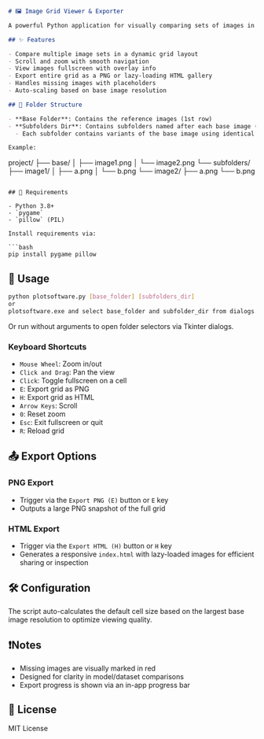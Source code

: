 ```markdown
# 🖼️ Image Grid Viewer & Exporter

A powerful Python application for visually comparing sets of images in a zoomable, scrollable grid with optional fullscreen viewing, HTML export, and PNG snapshot export. Ideal for machine learning model comparisons, batch image processing reviews, and dataset inspection.

## ✨ Features

- Compare multiple image sets in a dynamic grid layout
- Scroll and zoom with smooth navigation
- View images fullscreen with overlay info
- Export entire grid as a PNG or lazy-loading HTML gallery
- Handles missing images with placeholders
- Auto-scaling based on base image resolution

## 📁 Folder Structure

- **Base Folder**: Contains the reference images (1st row)
- **Subfolders Dir**: Contains subfolders named after each base image (e.g. `baseimg.png` → `subfolders/baseimg/`)
  - Each subfolder contains variants of the base image using identical filenames.

Example:
```
project/
├── base/
│   ├── image1.png
│   └── image2.png
└── subfolders/
    ├── image1/
    │   ├── a.png
    │   └── b.png
    └── image2/
        ├── a.png
        └── b.png
```

## 🧠 Requirements

- Python 3.8+
- `pygame`
- `pillow` (PIL)

Install requirements via:

```bash
pip install pygame pillow
```

## 🚀 Usage

```bash
python plotsoftware.py [base_folder] [subfolders_dir]
or
plotsoftware.exe and select base_folder and subfolder_dir from dialogs.
```

Or run without arguments to open folder selectors via Tkinter dialogs.

### Keyboard Shortcuts

- `Mouse Wheel`: Zoom in/out
- `Click and Drag`: Pan the view
- `Click`: Toggle fullscreen on a cell
- `E`: Export grid as PNG
- `H`: Export grid as HTML
- `Arrow Keys`: Scroll
- `0`: Reset zoom
- `Esc`: Exit fullscreen or quit
- `R`: Reload grid

## 📤 Export Options

### PNG Export

- Trigger via the `Export PNG (E)` button or `E` key
- Outputs a large PNG snapshot of the full grid

### HTML Export

- Trigger via the `Export HTML (H)` button or `H` key
- Generates a responsive `index.html` with lazy-loaded images for efficient sharing or inspection

## 🛠 Configuration

The script auto-calculates the default cell size based on the largest base image resolution to optimize viewing quality.

## ❗Notes

- Missing images are visually marked in red
- Designed for clarity in model/dataset comparisons
- Export progress is shown via an in-app progress bar

## 📄 License

MIT License
```